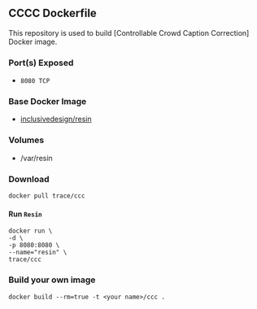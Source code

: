 ## CCCC Dockerfile


This repository is used to build [Controllable Crowd Caption Correction] Docker image.


### Port(s) Exposed

* `8080 TCP`


### Base Docker Image

* [inclusivedesign/resin](https://github.com/idi-ops/docker-resin/)


### Volumes

* /var/resin

### Download

    docker pull trace/ccc


#### Run `Resin`


```
docker run \
-d \
-p 8080:8080 \
--name="resin" \
trace/ccc
```

### Build your own image


    docker build --rm=true -t <your name>/ccc .
